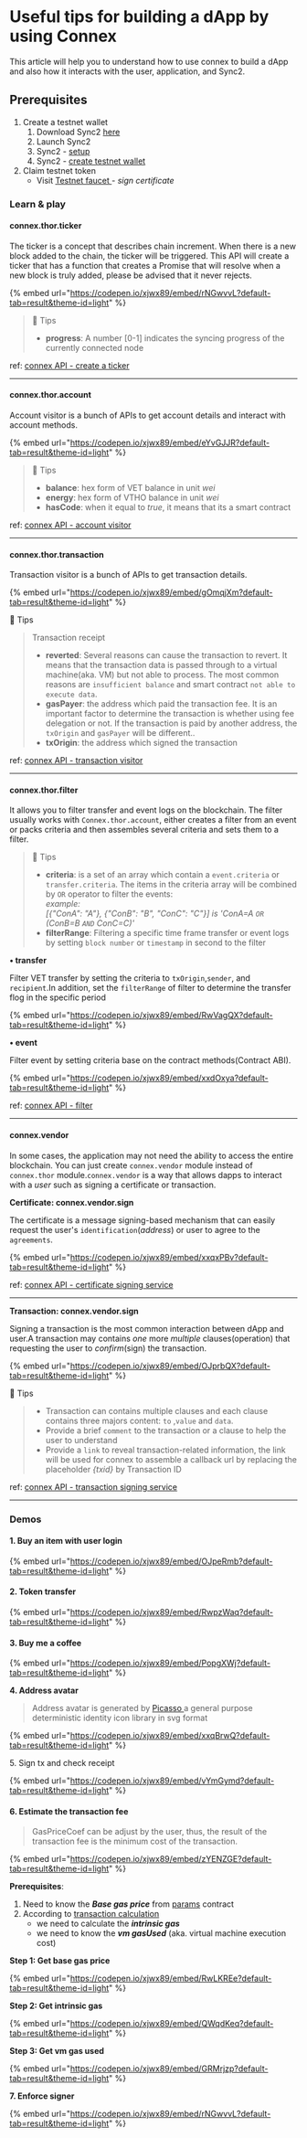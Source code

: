 # Useful tips for building a dApp by using Connex

This article will help you to understand how to use connex to build a dApp and also how it interacts with the user, application, and Sync2.

## Prerequisites <a href="#something-you-might" id="something-you-might"></a>

1. Create a testnet wallet
   1. Download Sync2 [here](https://sync.vecha.in/)
   2. Launch Sync2
   3. Sync2 - [setup](../../core-concepts/wallets/sync2/user-guide/setup.md)
   4. Sync2 - [create testnet wallet](../../core-concepts/wallets/sync2/user-guide/wallet.md#custom-network-wallet)
2. Claim testnet token
   * Visit [Testnet faucet ](https://faucet.vecha.in/)- _sign certificate_

### Learn & play <a href="#learn-play" id="learn-play"></a>

#### connex.thor.ticker <a href="#connex-thor-ticker" id="connex-thor-ticker"></a>

The ticker is a concept that describes chain increment. When there is a new block added to the chain, the ticker will be triggered. This API will create a ticker that has a function that creates a Promise that will resolve when a new block is truly added, please be advised that it never rejects.

{% embed url="https://codepen.io/xjwx89/embed/rNGwvvL?default-tab=result&theme-id=light" %}

> 📖 Tips
>
> * **progress**: A number \[0-1] indicates the syncing progress of the currently connected node

ref: [connex API - create a ticker](../../developer-resources/sdks-and-providers/connex/api-specification.md#create-a-ticker)

***

#### connex.thor.account <a href="#connex-thor-account" id="connex-thor-account"></a>

Account visitor is a bunch of APIs to get account details and interact with account methods.

{% embed url="https://codepen.io/xjwx89/embed/eYvGJJR?default-tab=result&theme-id=light" %}

> 📖 Tips
>
> * **balance**: hex form of VET balance in unit _wei_
> * **energy**: hex form of VTHO balance in unit _wei_
> * **hasCode**: when it equal to _true_, it means that its a smart contract

ref: [connex API - account visitor](../../developer-resources/sdks-and-providers/connex/api-specification.md#account-visitor)

***

#### connex.thor.transaction <a href="#connex-thor-transaction" id="connex-thor-transaction"></a>

Transaction visitor is a bunch of APIs to get transaction details.

{% embed url="https://codepen.io/xjwx89/embed/gOmqjXm?default-tab=result&theme-id=light" %}

📖 Tips

> Transaction receipt
>
> * **reverted**: Several reasons can cause the transaction to revert. It means that the transaction data is passed through to a virtual machine(aka. VM) but not able to process. The most common reasons are `insufficient balance` and smart contract `not able to execute data`.
> * **gasPayer**: the address which paid the transaction fee. It is an important factor to determine the transaction is whether using fee delegation or not. If the transaction is paid by another address, the `txOrigin` and `gasPayer` will be different..
> * **txOrigin**: the address which signed the transaction

ref: [connex API - transaction visitor](../../developer-resources/sdks-and-providers/connex/api-specification.md#transaction-visitor)

***

#### connex.thor.filter <a href="#connex-thor-filter" id="connex-thor-filter"></a>

It allows you to filter transfer and event logs on the blockchain. The filter usually works with `Connex.thor.account`, either creates a filter from an event or packs criteria and then assembles several criteria and sets them to a filter.

> 📖 Tips
>
> * **criteria**: is a set of an array which contain a `event.criteria` or `transfer.criteria`. The items in the criteria array will be combined by `OR` operator to filter the events:\
>   _example:_\
>   _\[{"ConA": "A"}, {"ConB": "B", "ConC": "C"}] is 'ConA=A `OR` (ConB=B `AND` ConC=C)'_
> * **filterRange**: Filtering a specific time frame transfer or event logs by setting `block number` or `timestamp` in second to the filter

**• transfer**

Filter VET transfer by setting the criteria to `txOrigin`,`sender`, and `recipient`.In addition, set the `filterRange` of filter to determine the transfer flog in the specific period

{% embed url="https://codepen.io/xjwx89/embed/RwVagQX?default-tab=result&theme-id=light" %}

**• event**

Filter event by setting criteria base on the contract methods(Contract ABI).

{% embed url="https://codepen.io/xjwx89/embed/xxdOxya?default-tab=result&theme-id=light" %}

ref: [connex API - filter](../../developer-resources/sdks-and-providers/connex/api-specification.md#filter)

***

#### connex.vendor <a href="#connex-vendor" id="connex-vendor"></a>

In some cases, the application may not need the ability to access the entire blockchain. You can just create `connex.vendor` module instead of `connex.thor` module.`connex.vendor` is a way that allows dapps to interact with a _user_ such as signing a certificate or transaction.

**Certificate: connex.vendor.sign**

The certificate is a message signing-based mechanism that can easily request the user's `identification`(_address_) or user to agree to the `agreements`.

{% embed url="https://codepen.io/xjwx89/embed/xxqxPBv?default-tab=result&theme-id=light" %}

ref: [connex API - certificate signing service](../../developer-resources/sdks-and-providers/connex/api-specification.md#certificate-signing-service)

***

**Transaction: connex.vendor.sign**

Signing a transaction is the most common interaction between dApp and user.A transaction may contains _one_ more _multiple_ clauses(operation) that requesting the user to _confirm_(sign) the transaction.

{% embed url="https://codepen.io/xjwx89/embed/OJprbQX?default-tab=result&theme-id=light" %}

📖 Tips

> * Transaction can contains multiple clauses and each clause contains three majors content: `to` ,`value` and `data`.
> * Provide a brief `comment` to the transaction or a clause to help the user to understand
> * Provide a `link` to reveal transaction-related information, the link will be used for connex to assemble a callback url by replacing the placeholder _{txid}_ by Transaction ID

ref: [connex API - transaction signing service](../../developer-resources/sdks-and-providers/connex/api-specification.md#transaction-signing-service)

***

### Demos <a href="#demos" id="demos"></a>

#### 1. Buy an item with user login <a href="#_1-buy-an-item-with-user-login" id="_1-buy-an-item-with-user-login"></a>

{% embed url="https://codepen.io/xjwx89/embed/OJpeRmb?default-tab=result&theme-id=light" %}

#### 2. Token transfer <a href="#_2-token-transfer" id="_2-token-transfer"></a>

{% embed url="https://codepen.io/xjwx89/embed/RwpzWaq?default-tab=result&theme-id=light" %}

#### 3. Buy me a coffee <a href="#_3-buy-me-a-coffee" id="_3-buy-me-a-coffee"></a>

{% embed url="https://codepen.io/xjwx89/embed/PopgXWj?default-tab=result&theme-id=light" %}

**4. Address avatar**

> Address avatar is generated by [Picasso ](https://github.com/vechain/picasso)a general purpose deterministic identity icon library in svg format

{% embed url="https://codepen.io/xjwx89/embed/xxqBrwQ?default-tab=result&theme-id=light" %}

5\. Sign tx and check receipt

{% embed url="https://codepen.io/xjwx89/embed/vYmGymd?default-tab=result&theme-id=light" %}

#### 6. Estimate the transaction fee <a href="#_6-estimate-the-transaction-fee" id="_6-estimate-the-transaction-fee"></a>

> GasPriceCoef can be adjust by the user, thus, the result of the transaction fee is the minimum cost of the transaction.

{% embed url="https://codepen.io/xjwx89/embed/zYENZGE?default-tab=result&theme-id=light" %}

**Prerequisites**:

1. Need to know the _**Base gas price**_ from [params](broken-reference) contract
2. According to [transaction calculation](../../core-concepts/transactions/transaction-calculation.md)
   * we need to calculate the _**intrinsic gas**_
   * we need to know the _**vm gasUsed**_ (aka. virtual machine execution cost)

**Step 1: Get base gas price**

{% embed url="https://codepen.io/xjwx89/embed/RwLKREe?default-tab=result&theme-id=light" %}

**Step 2: Get intrinsic gas**

{% embed url="https://codepen.io/xjwx89/embed/QWqdKeq?default-tab=result&theme-id=light" %}

**Step 3: Get vm gas used**

{% embed url="https://codepen.io/xjwx89/embed/GRMrjzp?default-tab=result&theme-id=light" %}

**7. Enforce signer**

{% embed url="https://codepen.io/xjwx89/embed/rNGwvvL?default-tab=result&theme-id=light" %}
